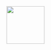 <div id="header" align="center">
  <img src="https://img-9gag-fun.9cache.com/photo/aeAOEV5_460s.jpg" width="100"/>
</div>

<!---
NiceMan1337/NiceMan1337 is a ✨ special ✨ repository because its `README.md` (this file) appears on your GitHub profile.
You can click the Preview link to take a look at your changes.
--->
